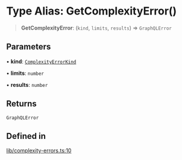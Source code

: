 # Type Alias: GetComplexityError()

> **GetComplexityError**: (`kind`, `limits`, `results`) => `GraphQLError`

## Parameters

• **kind**: [`ComplexityErrorKind`](../enumerations/ComplexityErrorKind.md)

• **limits**: `number`

• **results**: `number`

## Returns

`GraphQLError`

## Defined in

[lib/complexity-errors.ts:10](https://github.com/andreisergiu98/baeta/blob/277f62f15bfdecc05d507a84e60b62e5bc08a747/packages/extension-complexity/lib/complexity-errors.ts#L10)
